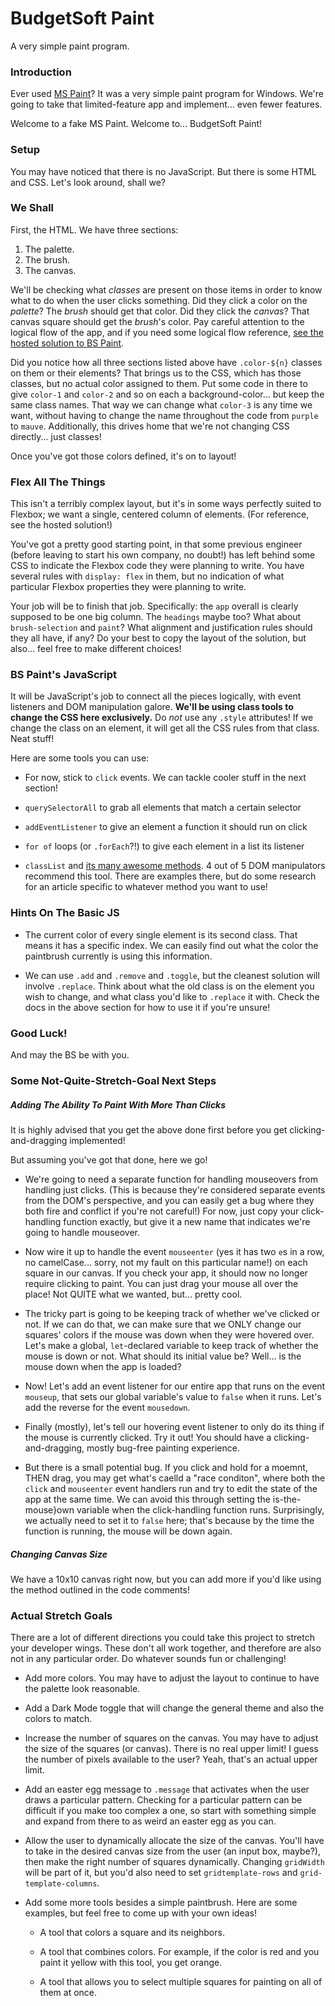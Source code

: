# BudgetSoft Paint

A very simple paint program.


### Introduction

Ever used [MS Paint](https://en.wikipedia.org/wiki/Microsoft_Paint)? It was a very simple paint program for Windows. We're going to take that limited-feature app and implement... even fewer features.

Welcome to a fake MS Paint. Welcome to... BudgetSoft Paint!


### Setup

You may have noticed that there is no JavaScript. But there is some HTML and CSS. Let's look around, shall we?


### We Shall

First, the HTML. We have three sections:

1. The palette.
2. The brush.
3. The canvas.

We'll be checking what *classes* are present on those items in order to know what to do when the user clicks something. Did they click a color on the *palette*? The *brush* should get that color. Did they click the *canvas*? That canvas square should get the *brush*'s color. Pay careful attention to the logical flow of the app, and if you need some logical flow reference, [see the hosted solution to BS Paint](https://ci-wdi-900.github.io/bs-paint/).

Did you notice how all three sections listed above have `.color-${n}` classes on them or their elements? That brings us to the CSS, which has those classes, but no actual color assigned to them. Put some code in there to give `color-1` and `color-2` and so on each a background-color... but keep the same class names. That way we can change what `color-3` is any time we want, without having to change the name throughout the code from `purple` to `mauve`. Additionally, this drives home that we're not changing CSS directly... just classes!

Once you've got those colors defined, it's on to layout!


### Flex All The Things

This isn't a terribly complex layout, but it's in some ways perfectly suited to Flexbox; we want a single, centered column of elements. (For reference, see the hosted solution!)

You've got a pretty good starting point, in that some previous engineer (before leaving to start his own company, no doubt!) has left behind some CSS to indicate the Flexbox code they were planning to write. You have several rules with `display: flex` in them, but no indication of what particular Flexbox properties they were planning to write.

Your job will be to finish that job. Specifically: the `app` overall is clearly supposed to be one big column. The `headings` maybe too? What about `brush-selection` and `paint`? What alignment and justification rules should they all have, if any? Do your best to copy the layout of the solution, but also... feel free to make different choices!


### BS Paint's JavaScript


It will be JavaScript's job to connect all the pieces logically, with event listeners and DOM manipulation galore. **We'll be using class tools to change the CSS here exclusively.** Do *not* use any `.style` attributes! If we change the class on an element, it will get all the CSS rules from that class. Neat stuff!

Here are some tools you can use:

* For now, stick to `click` events. We can tackle cooler stuff in the next section!

* `querySelectorAll` to grab all elements that match a certain selector

* `addEventListener` to give an element a function it should run on click

* `for of` loops (or `.forEach`?!) to give each element in a list its listener

* `classList` and [its many awesome methods](https://developer.mozilla.org/en-US/docs/Web/API/Element/classList#Methods). 4 out of 5 DOM manipulators recommend this tool. There are examples there, but do some research for an article specific to whatever method you want to use!


### Hints On The Basic JS

* The current color of every single element is its second class. That means it has a specific index. We can easily find out what the color the paintbrush currently is using this information.

* We can use `.add` and `.remove` and `.toggle`, but the cleanest solution will involve `.replace`. Think about what the old class is on the element you wish to change, and what class you'd like to `.replace` it with. Check the docs in the above section for how to use it if you're unsure!


### Good Luck!

And may the BS be with you.


### Some Not-Quite-Stretch-Goal Next Steps

##### Adding The Ability To Paint With More Than Clicks

It is highly advised that you get the above done first before you get clicking-and-dragging implemented!

But assuming you've got that done, here we go!

* We're going to need a separate function for handling mouseovers from handling just clicks. (This is because they're considered separate events from the DOM's perspective, and you can easily get a bug where they both fire and conflict if you're not careful!) For now, just copy your click-handling function exactly, but give it a new name that indicates we're going to handle mouseover.

* Now wire it up to handle the event `mouseenter` (yes it has two `e`s in a row, no camelCase... sorry, not my fault on this particular name!) on each square in our canvas. If you check your app, it should now no longer require clicking to paint. You can just drag your mouse all over the place! Not QUITE what we wanted, but... pretty cool.

* The tricky part is going to be keeping track of whether we've clicked or not. If we can do that, we can make sure that we ONLY change our squares' colors if the mouse was down when they were hovered over. Let's make a global, `let`-declared variable to keep track of whether the mouse is down or not. What should its initial value be? Well... is the mouse down when the app is loaded?

* Now! Let's add an event listener for our entire app that runs on the event `mouseup`, that sets our global variable's value to `false` when it runs. Let's add the reverse for the event `mousedown`.

* Finally (mostly), let's tell our hovering event listener to only do its thing if the mouse is currently clicked. Try it out! You should have a clicking-and-dragging, mostly bug-free painting experience.

* But there is a small potential bug. If you click and hold for a moemnt, THEN drag, you may get what's caelld a "race conditon", where both the `click` and `mouseenter` event handlers run and try to edit the state of the app at the same time. We can avoid this through setting the is-the-mouse}own variable when the click-handling function runs. Surprisingly, we actually need to set it to `false` here; that's because by the time the function is running, the mouse will be down again.


##### Changing Canvas Size

We have a 10x10 canvas right now, but you can add more if you'd like using the method outlined in the code comments!


### Actual Stretch Goals

There are a lot of different directions you could take this project to stretch your developer wings. These don't all work together, and therefore are also not in any particular order. Do whatever sounds fun or challenging!

* Add more colors. You may have to adjust the layout to continue to have the palette look reasonable. 
<!-- ***DONE*** -->

* Add a Dark Mode toggle that will change the general theme and also the colors to match.
<!-- ***DONE*** -->

* Increase the number of squares on the canvas. You may have to adjust the size of the squares (or canvas). There is no real upper limit! I guess the number of pixels available to the user? Yeah, that's an actual upper limit.

* Add an easter egg message to `.message` that activates when the user draws a particular pattern. Checking for a particular pattern can be difficult if you make too complex a one, so start with something simple and expand from there to as weird an easter egg as you can.

* Allow the user to dynamically allocate the size of the canvas. You'll have to take in the desired canvas size from the user (an input box, maybe?), then make the right number of squares dynamically. Changing `gridWidth` will be part of it, but you'd also need to set `gridtemplate-rows` and `grid-template-columns`.

* Add some more tools besides a simple paintbrush. Here are some examples, but feel free to come up with your own ideas!

  * A tool that colors a square and its neighbors.

  * A tool that combines colors. For example, if the color is red and you paint it yellow with this tool, you get orange.

  * A tool that allows you to select multiple squares for painting on all of them at once.
